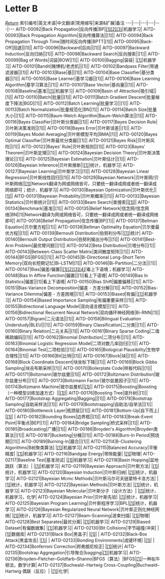 # Letter B
[*Return*](https://github.com/SyncedAI00/Artificial-Intelligence-Terminology/blob/master/README.md)
索引编号|英文术语|中文翻译|常用缩写|来源&扩展|备注
---|---|---|---|---|---
AITD-00092|Back Propagation|反向传播|BP|[[1]](https://www.jiqizhixin.com/articles/2016-11-25-3)[[2]](https://pubs.rsc.org/en/content/chapter/bk9781788017893-00109/978-1-78801-789-3)[[3]](https://pubs.rsc.org/en/content/chapter/bk9781788017893-00169/978-1-78801-789-3)|机器学习|
AITD-00093|Back Propagation Algorithm|反向传播算法||[1]||
AITD-00094|Back Propagation Through Time|随时间反向传播|BPTT|[1]||
AITD-00095|Back-Off|回退||[1]||
AITD-00096|Backward|后向||[1]||
AITD-00097|Backward Induction|反向归纳||[1]||
AITD-00098|Backward Search|反向搜索||[1]||
AITD-00099|Bag of Words|词袋|BOW|[1]||
AITD-00100|Bagging|袋装| |[[1]](https://pubs.rsc.org/en/content/chapter/bk9781788017893-00037/978-1-78801-789-3)|机器学习|
AITD-00101|Bandit|赌博机/老虎机||[1]||
AITD-00102|Bandpass Filter|带通滤波器||[1]||
AITD-00103|Base|基||[1]||
AITD-00104|Base Classifier|基分类器||[1]||
AITD-00105|Base Learner|基学习器||[1]||
AITD-00106|Base Learning Algorithm|基学习算法||[1]||
AITD-00107|Base Vector|基向量||[1]||
AITD-00108|Baseline|基准||[[1]](https://www.nature.com/articles/s41557-021-00716-z)|机器学习|
AITD-00109|Basin of Attraction|吸引域||[1]||
AITD-00110|Batch|批量||[1]||
AITD-00111|Batch Gradient Descent|批量梯度下降法|BGD|[1]||
AITD-00112|Batch Learning|批量学习||[1]||
AITD-00113|Batch Normalization|批量规范化|BN|[1]||
AITD-00114|Batch Size|批量大小||[1]||
AITD-00115|Baum-Welch Algorithm|Baum-Welch算法||[1]||
AITD-00116|Bayes Classifier|贝叶斯分类器||[1]||
AITD-00117|Bayes Decision Rule|贝叶斯决策准则||[1]||
AITD-00118|Bayes Error|贝叶斯误差||[1]||
AITD-00119|Bayes Model Averaging|贝叶斯模型平均|BMA|[1]||
AITD-00120|Bayes Optimal Classifier|贝叶斯最优分类器||[1]||
AITD-00121|Bayes Risk|贝叶斯风险||[1]||
AITD-00122|Bayes' Rule|贝叶斯规则||[1]||
AITD-00123|Bayes' Theorem|贝叶斯定理||[1]||
AITD-00124|Bayesian Decision Theory|贝叶斯决策理论||[1]||
AITD-00125|Bayesian Estimation|贝叶斯估计||[1]||
AITD-00126|Bayesian Inference|贝叶斯推断||[[1]](https://pubs.rsc.org/en/content/chapter/bk9781788017893-00372/978-1-78801-789-3)|统计，机器学习|
AITD-00127|Bayesian Learning|贝叶斯学习||[1]||
AITD-00128|Bayesian Linear Regression|贝叶斯线性回归||[1]||
AITD-00129|Bayesian Network|贝叶斯网/贝叶斯网络||[[1]](https://pubs.rsc.org/en/content/chapter/bk9781788017893-00109/978-1-78801-789-3)|Network翻译为网或网络皆可，只要统一翻译成网或者统一翻译成网络即可；统计，机器学习|
AITD-00130|Bayesian Optimization|贝叶斯优化||[[1]](https://www.jiqizhixin.com/articles/2017-11-28)||
AITD-00131|Bayesian Probability|贝叶斯概率||[1]||
AITD-00132|Bayesian Statistics|贝叶斯统计||[1]||
AITD-00133|Beam Search|束搜索||[[1]](https://www.jiqizhixin.com/articles/2018-01-31-3)||
AITD-00134|Benchmark|基准||[1]||
AITD-00135|Belief Network|信念网/信念网络|BN|[1]|Network翻译为网或网络皆可，只要统一翻译成网或者统一翻译成网络即可|
AITD-00136|Belief Propagation|信念传播|BP|[1]||
AITD-00137|Bellman Equation|贝尔曼方程||[1]||
AITD-00138|Bellman Optimality Equation|贝尔曼最优方程||[1]||
AITD-00139|Bernoulli Distribution|伯努利分布||[[1]](https://pubs.rsc.org/en/content/chapter/bk9781788017893-00311/978-1-78801-789-3)|统计|
AITD-00140|Bernoulli Output Distribution|伯努利输出分布||[1]||
AITD-00141|Best-Arm Problem|最优臂问题||[1]||
AITD-00142|Beta Distribution|贝塔分布||[1]||
AITD-00143|Between-Class Scatter Matrix|类间散度矩阵||[1]||
AITD-00144|BFGS|BFGS||[1]||
AITD-00145|Bi-Directional Long-Short Term Memory|双向长短期记忆|Bi-LSTM|[1]||
AITD-00146|Bi-Partition|二分法||[1]||
AITD-00147|Bias|偏差/偏置||[[1]](https://pubs.rsc.org/en/content/chapter/bk9781788017893-00037/978-1-78801-789-3)[[2]](https://www.nature.com/articles/s41557-021-00716-z)[[3]](https://pubs.rsc.org/en/content/chapter/bk9781788017893-00016/978-1-78801-789-3)[[4]](https://pubs.rsc.org/en/content/chapter/bk9781788017893-00311/978-1-78801-789-3)|看上下语境；机器学习|
AITD-00148|Bias In Affine Function|偏置||[1]|看上下语境|
AITD-00149|Bias In Statistics|偏差||[1]|看上下语境|
AITD-00150|Bias Shift|偏置偏移||[1]||
AITD-00151|Bias-Variance Decomposition|偏差 - 方差分解||[1]||
AITD-00152|Bias-Variance Dilemma|偏差 - 方差困境||[1]||
AITD-00153|Biased|有偏||[[1]](https://www.nature.com/articles/s41557-021-00716-z)|机器学习|
AITD-00154|Biased Importance Sampling|有偏重要采样||[1]||
AITD-00155|Bidirectional Language Model|双向语言模型||[1]||
AITD-00156|Bidirectional Recurrent Neural Network|双向循环神经网络|Bi-RNN|[1]||
AITD-00157|Bigram|二元语法||[1]||
AITD-00158|Bilingual Evaluation Understudy|BLEU||[1]||
AITD-00159|Binary Classification|二分类||[1]||
AITD-00160|Binary Relation|二元关系||[1]||
AITD-00161|Binary Sparse Coding|二值稀疏编码||[1]||
AITD-00162|Binomial Distribution|二项分布||[1]||
AITD-00163|Binomial Logistic Regression Model|二项对数几率回归||[1]||
AITD-00164|Binomial Test|二项检验||[1]||
AITD-00165|Biological Plausibility|生物学合理性||[1]||
AITD-00166|Bit|比特||[1]||
AITD-00167|Block|块||[1]||
AITD-00168|Block Coordinate Descent|块坐标下降||[1]||
AITD-00169|Block Gibbs Sampling|块吉布斯采样||[1]||
AITD-00170|Boilerplate Code|样板代码||[1]||
AITD-00171|Boltzmann|玻尔兹曼||[1]||
AITD-00172|Boltzmann Distribution|玻尔兹曼分布||[1]||
AITD-00173|Boltzmann Factor|玻尔兹曼因子||[1]||
AITD-00174|Boltzmann Machine|玻尔兹曼机||[[1]](https://www.jiqizhixin.com/articles/2017-10-08-4)||
AITD-00175|Boosting|Boosting（一种模型训练加速方式）||[[1]](https://pubs.rsc.org/en/content/chapter/bk9781788017893-00037/978-1-78801-789-3)||
AITD-00176|Boosting Tree|提升树||[1]||
AITD-00177|Bootstrap Aggregating|Bagging||[1]||
AITD-00178|Bootstrap Sampling|自助采样法||[1]||
AITD-00179|Bootstrapping|自助法/自举法||[1]||
AITD-00180|Bottleneck Layer|瓶颈层||[1]||
AITD-00181|Bottom-Up|自下而上| |[[1]](https://pubs.rsc.org/en/content/chapter/bk9781788017893-00311/978-1-78801-789-3)| |
AITD-00182|Bounding Boxes|边界框||[1]||
AITD-00183|Break-Event Point|平衡点|BEP|[1]||
AITD-00184|Bridge Sampling|桥式采样||[1]||
AITD-00185|Broadcasting|广播||[1]||
AITD-00186|Broyden's Algorithm|Broyden类算法||[1]||
AITD-00187|Bucketing|分桶||[1]||
AITD-00188|Burn-In Period|预烧期||[1]||
AITD-00189|Burning-In|磨合||[1]||
AITD-02114|B-Clustering Algorithms|B树聚类算法| |[[1]](https://pubs.rsc.org/en/content/chapter/bk9781788017893-00450/978-1-78801-789-3)|机器学习|
AITD-02115|Balanced Accuracy|平衡精度| |[[1]](https://pubs.rsc.org/en/content/chapter/bk9781788017893-00016/978-1-78801-789-3)|机器学习|
AITD-02116|Bandgap Energy|带隙能量| |[[1]](https://pubs.rsc.org/en/content/chapter/bk9781788017893-00311/978-1-78801-789-3)|物理|
AITD-02117|Baseline Test|基准测试| |[[1]](https://www.nature.com/articles/s41557-021-00716-z)|机器学习|
AITD-02118|Basin Hopping|盆地跳跃（算法）| |[[1]](https://pubs.rsc.org/en/content/chapter/bk9781788017893-00488/978-1-78801-789-3)|机器学习|
AITD-02119|Bayesian Approach|贝叶斯方法| |[[1]](https://pubs.rsc.org/en/content/chapter/bk9781788017893-00195/978-1-83916-023-3)|统计，机器学习|
AITD-02120|Bayesian Induction|贝叶斯归纳| |[[1]](https://pubs.rsc.org/en/content/chapter/bk9781788017893-00227/978-1-78801-789-3)|统计，机器学习|
AITD-02121|Bayesian Mcmc Methods|贝叶斯马尔可夫链蒙特卡洛方法| |[[1]](https://pubs.rsc.org/en/content/chapter/bk9781788017893-00195/978-1-83916-023-3)|统计，机器学习|
AITD-02122|Bayesian Methods|贝叶斯方法| |[[1]](https://pubs.rsc.org/en/content/chapter/bk9781788017893-00109/978-1-78801-789-3)|统计，机器学习|
AITD-02123|Bayesian Molecular|贝叶斯分子（设计方法）| |[[1]](https://pubs.rsc.org/en/content/chapter/bk9781788017893-00280/978-1-78801-789-3)|统计，机器学习，化学|
AITD-02124|Bayesian Prior|贝叶斯先验| |[[1]](https://pubs.rsc.org/en/content/chapter/bk9781788017893-00206/978-1-83916-023-3)|统计，机器学习|
AITD-02125|Bayesian Program Learning|贝叶斯程序学习|BPL|[[1]](https://pubs.rsc.org/en/content/chapter/bk9781788017893-00311/978-1-78801-789-3)|统计，机器学习|
AITD-02126|Bayesian Regularized Neural Network|贝叶斯正则化神经网络| |[[1]](https://pubs.rsc.org/en/content/chapter/bk9781788017893-00206/978-1-83916-023-3)|统计，机器学习|
AITD-02127|Beam-Scanning|波束扫描| |[[1]](https://pubs.rsc.org/en/content/chapter/bk9781788017893-00450/978-1-78801-789-3)|物理|
AITD-02128|Best Separates|最优分离| |[[1]](https://pubs.rsc.org/en/content/chapter/bk9781788017893-00169/978-1-78801-789-3)|机器学习|
AITD-02129|Biased Dataset|有偏数据集| |[[1]](https://www.nature.com/articles/s41557-021-00716-z)|机器学习|
AITD-02130|Bit Collisions|字节碰撞/冲突| |[[1]](https://pubs.rsc.org/en/content/chapter/bk9781788017893-00372/978-1-78801-789-3)|数据库|
AITD-02131|Black Box|黑盒子| |[[1]](https://pubs.rsc.org/en/content/chapter/bk9781788017893-00227/978-1-78801-789-3)| |
AITD-02132|Black-Box Attack|黑盒攻击| |[[1]](https://pubs.rsc.org/en/content/chapter/bk9781788017893-00450/978-1-78801-789-3)| |
AITD-02133|Bonding Environments|成键环境| |[[1]](https://www.nature.com/articles/s41557-021-00716-z)| |
AITD-02134|Bonferroni Correction|邦弗朗尼校正| |[[1]](https://pubs.rsc.org/en/content/chapter/bk9781788017893-00169/978-1-78801-789-3)|统计|
AITD-02135|Bootstrap Aggregation|引导聚合|bagging|[[1]](https://pubs.rsc.org/en/content/chapter/bk9781788017893-00037/978-1-78801-789-3)|机器学习|
AITD-02136|Broyden–Fletcher–Goldfarb–Shanno|BFGS（算法）|BFGS|[[1]](https://pubs.rsc.org/en/content/chapter/bk9781788017893-00488/978-1-78801-789-3)|一种拟牛顿法，数学计算|
AITD-02137|Buchwald−Hartwig Cross-Coupling|Buchwald–Hartwig 偶联（反应）| |[[1]](https://www.nature.com/articles/s41557-021-00716-z)|化学|
